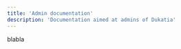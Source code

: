 ```yaml
---
title: 'Admin documentation'
description: 'Documentation aimed at admins of Dukatia'
---
```


blabla
